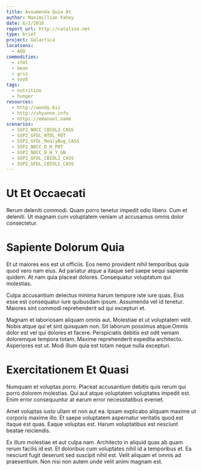```yaml
---
title: Assumenda Quia At
author: Maximillian Fahey
date: 6/2/2016
report url: http://catalina.net
type: brief
project: Galactica
locations:
  - AGO
commodities:
  - sfml
  - bean
  - grss
  - soyb
tags:
  - nutrition
  - hunger
resources:
  - http://wendy.biz
  - http://shyanne.info
  - https://emanuel.name
scenarios:
  - SSP2_NOCC_CBIOL3_CASS
  - SSP2_GFDL_HTOL_POT
  - SSP2_GFDL_MealyBug_CASS
  - SSP2_NOCC_D_H_POT
  - SSP2_NOCC_D_H_Y_GN
  - SSP2_GFDL_CBIOL2_CASS
  - SSP2_GFDL_CBIOL1_CASS
---
```

# Ut Et Occaecati
Rerum deleniti commodi. Quam porro tenetur impedit odio libero. Cum et deleniti. Ut magnam cum voluptatem veniam ut accusamus omnis dolor consectetur.

# Sapiente Dolorum Quia
Et ut maiores eos est ut officiis. Eos nemo provident nihil temporibus quia quod vero nam eius. Ad pariatur atque a itaque sed saepe sequi sapiente quidem. At nam quia placeat dolores. Consequatur voluptatum qui molestias.
 Culpa accusantium delectus minima harum tempore iste iure quas. Eius esse est consequatur iure quibusdam ipsum. Assumenda vel id tenetur. Maiores sint commodi reprehenderit ad qui excepturi et.
 Magnam et laboriosam aliquam omnis aut. Molestiae et ut voluptatem velit. Nobis atque qui et sint quisquam non. Sit laborum possimus atque.Omnis dolor est vel qui dolores et facere. Perspiciatis debitis est odit veniam doloremque tempora totam. Maxime reprehenderit expedita architecto. Asperiores est ut. Modi illum quia est totam neque nulla excepturi.

# Exercitationem Et Quasi
Numquam et voluptas porro. Placeat accusantium debitis quis rerum qui porro dolorem molestias. Qui aut atque voluptatem voluptates impedit est. Enim error consequuntur at earum error necessitatibus eveniet.
 Amet voluptas iusto ullam et non aut ea. Ipsam explicabo aliquam maxime ut corporis maxime illo. Et saepe voluptatem aspernatur veritatis quod est itaque est quas. Eaque voluptas est. Harum voluptatibus est nesciunt beatae reiciendis.
 Ex illum molestiae et aut culpa nam. Architecto in aliquid quas ab quam rerum facilis id est. Et doloribus cum voluptates nihil id a temporibus et. Ea nesciunt fugit deserunt sed suscipit nihil est. Velit aliquam et omnis ad praesentium. Non nisi non autem unde velit animi magnam est.
